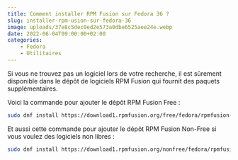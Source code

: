 ```yaml
---
title: Comment installer RPM Fusion sur Fedora 36 ?
slug: installer-rpm-usion-sur-fedora-36
image: uploads/37e8c5dec0ed2e573a0dbe6525aee24e.webp
date: 2022-06-04T09:00:00+02:00
categories:
    - Fedora
    - Utilitaires
---
```


Si vous ne trouvez pas un logiciel lors de votre recherche, il est sûrement disponible dans le dépôt de logiciels RPM Fusion qui fournit des paquets supplémentaires.

Voici la commande pour ajouter le dépôt RPM Fusion Free :

```bash
sudo dnf install https://download1.rpmfusion.org/free/fedora/rpmfusion-free-release-$(rpm -E %fedora).noarch.rpm
```

Et aussi cette commande pour ajouter le dépôt RPM Fusion Non-Free si vous voulez des logiciels non libres :

```bash
sudo dnf install https://download1.rpmfusion.org/nonfree/fedora/rpmfusion-nonfree-release-$(rpm -E %fedora).noarch.rpm
```
